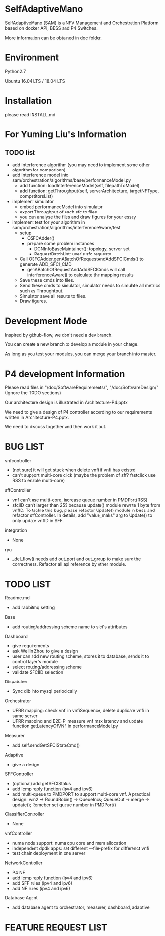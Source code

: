 # SelfAdaptiveMano

SelfAdaptiveMano (SAM) is a NFV Management and Orchestration Platform based on docker API, BESS and P4 Switches.

More information can be obtained in doc folder.

# Environment

Python2.7

Ubuntu 16.04 LTS / 18.04 LTS

# Installation
please read INSTALL.md

# For Yuming Liu's Information
## TODO list
* add interference algorithm (you may need to implement some other algorithm for comparison)
* add interference model into sam/orchestration/algorithms/base/performanceModel.py
    * add function: loadInterferenceModel(self, filepathToModel)
    * add function: getThroughput(self, serverArchitecture, targetNFType, competitorsList)
* implement simulator
    * embed performanceModel into simulator
    * export Throughput of each sfc to files
    * you can analyse the files and draw figures for your essay
* implement test for your algorithm in sam/orchestration/algorithms/interferenceAware/test
    * setup 
        * OSFCAdder()
        * prepare some problem instances
            * DCNInfoBaseMaintainer(): topology, server set
            * RequestBatchList: user's sfc requests
    * Call OSFCAdder.genABatchOfRequestAndAddSFCICmds() to generate ADD_SFCI_CMD
        * genABatchOfRequestAndAddSFCICmds will call interferenceAware() to calculate the mapping results
    * Save these cmds into files.
    * Send these cmds to simulator, simulator needs to simulate all metrics such as Throughtput.
    * Simulator save all results to files.
    * Draw figures.

# Development Mode
Inspired by github-flow, we don't need a dev branch.

You can create a new branch to develop a module in your charge.

As long as you test your modules, you can merge your branch into master.

# P4 development Information

Please read files in "/doc/SoftwareRequirements/", "/doc/SoftwareDesign/" (Ignore the TODO sections)

Our architecture design is illustrated in Architecture-P4.pptx

We need to give a design of P4 controller according to our requirements written in Architecture-P4.pptx.

We need to discuss together and then work it out.

# BUG LIST

vnfcontroller
* (not sure) it will get stuck when delete vnfi if vnfi has existed
* can't support multi-core click (maybe the problem of sff? fastclick use RSS to enable multi-core)

sffController
* vnf can't use multi-core, increase queue number in PMDPort(RSS)
* sfciID can't larger than 255 because update() module rewrite 1 byte from vnfID.
To tackle this bug, please refactor Update() module in bess and refactor sffController.
In details, add "value_maks" arg to Update() to only update vnfID in SFF. 

integration
* None

ryu
* _del_flow() needs add out_port and out_group to make sure the correctness. Refactor all api reference by other module.

# TODO LIST

Readme.md
* add rabbitmq setting

Base
* add routing/addressing scheme name to sfci's attributes

Dashboard
* give requirements
* ask Weilin Zhou to give a design
* user can add new routing scheme, stores it to database, sends it to control layer's module
* select routing/addressing scheme
* validate SFCIID selection

Dispatcher
* Sync dib into mysql periodically

Orchestrator
* UFRR mapping: check vnfi in vnfiSequence, delete duplicate vnfi in same server
* UFRR mapping and E2E-P: measure vnf max latency and update function getLatencyOfVNF in performanceModel.py

Measurer
* add self.sendGetSFCIStateCmd()

Adaptive
* give a design

SFFController
* (optional) add getSFCIStatus
* add icmp reply function (ipv4 and ipv6)
* add multi-queue to PMDPORT to support multi-core vnf.
A practical design:
    wm2 -> RoundRobin() -> QueueIncs;
    QueueOut -> merge -> update();
Remeber set queue number in PMDPort()

ClassifierController
* None

vnfController
* numa node support: numa cpu core and mem allocation
* independent dpdk apps: set different --file-prefix for differenct vnfi
* test chain deployment in one server

NetworkController
* P4 NF
* add icmp reply function (ipv4 and ipv6)
* add SFF rules (ipv4 and ipv6)
* add NF rules (ipv4 and ipv6)

Database Agent
* add database agent to orchestrator, measurer, dashboard, adaptive

# FEATURE REQUEST LIST
